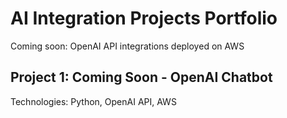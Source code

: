 # AI Integration Projects Portfolio
Coming soon: OpenAI API integrations deployed on AWS
## Project 1: Coming Soon - OpenAI Chatbot
Technologies: Python, OpenAI API, AWS
